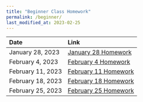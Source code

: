 ```yaml
---
title: "Beginner Class Homework"
permalink: /beginner/
last_modified_at: 2023-02-25
---
```


| Date | Link  |
| :--- |  :--- |
|January 28, 2023| [January 28 Homework](https://forms.gle/SL4Lb96DVDK3np3w6)|
|February 4, 2023| [February 4 Homework](https://forms.gle/uH9WnFiwgzLLiQgcA)|
|February 11, 2023| [February 11 Homework](https://forms.gle/sxYsP8UhpY7v25M4A)|
|February 18, 2023| [February 18 Homework](https://forms.gle/4VZ6iTV9ErZPtrtq7)|
|February 25, 2023| [February 25 Homework](https://forms.gle/RyViBM6VXjCNQ2w56)|